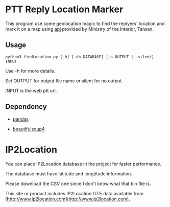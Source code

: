 # PTT Reply Location Marker

This program use some geolocation magic to find the replyers' location and mark it on a map using [api](https://segis.moi.gov.tw/STAT/Web/Portal/STAT_PortalHome.aspx#) provided by Ministry of the Interior, Taiwan.

## Usage

```
python3 findLocation.py [-h] [-db DATABASE] [-o OUTPUT | -silent] INPUT
```

Use -h for more details.

Set OUTPUT for output file name or silent for no output.

INPUT is the web ptt url.

## Dependency

* [pandas](https://pandas.pydata.org/)

* [beautifulsoup4](https://www.crummy.com/software/BeautifulSoup/bs4/doc/)

# IP2Location

You can place IP2Location database in the project for faster performance.

The database must have latitude and longtitude information.

Please download the CSV one since I don't know what that bin file is.

This site or product includes IP2Location LITE data available from [http://www.ip2location.com](http://www.ip2location.com).
